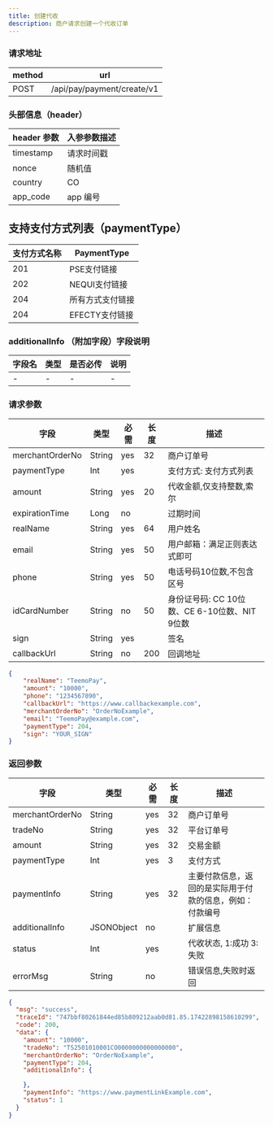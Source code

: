```yaml
---
title: 创建代收
description: 商户请求创建一个代收订单
---
```


### 请求地址

| method | url                        |
| ------ | -------------------------- |
| POST   | /api/pay/payment/create/v1 |

### 头部信息（header）

| header 参数 | 入参参数描述 |
| ----------- | ----------- |
| timestamp   | 请求时间戳  |
| nonce       | 随机值      |
| country     | CO   |
| app_code    | app 编号    |

## 支持支付方式列表（paymentType）

| 支付方式名称 | PaymentType |
|--------|-------------|
| 201    | PSE支付链接     |
| 202    | NEQUI支付链接   |
| 204    | 所有方式支付链接    |
| 204    | EFECTY支付链接    |

### additionalInfo （附加字段）字段说明

| 字段名 | 类型 | 是否必传 | 说明 |
| ------ | ---- | -------- | ---- |
| -      | -    | -        | -    |

### 请求参数

| 字段            | 类型   | 必需  | 长度  | 描述                               |
| --------------- | ------ |-----|-----|----------------------------------|
| merchantOrderNo | String | yes | 32  | 商户订单号                            |
| paymentType     | Int    | yes |     | 支付方式: 支付方式列表                     |
| amount          | String | yes | 20  | 代收金额,仅支持整数,索尔                    |
| expirationTime  | Long   | no  |     | 过期时间                             |
| realName        | String | yes | 64  | 用户姓名                             |
| email           | String | yes | 50  | 用户邮箱：满足正则表达式即可                   |
| phone           | String | yes | 50  | 电话号码10位数,不包含区号                   |
| idCardNumber    | String | no  | 50  | 身份证号码: CC 10位数、CE 6-10位数、NIT 9位数 |
| sign            | String | yes |     | 签名                               |
| callbackUrl     | String | no  | 200 | 回调地址                             |

```json title="请求示例"
{
    "realName": "TeemoPay",
    "amount": "10000",
    "phone": "1234567890",
    "callbackUrl": "https://www.callbackexample.com",
    "merchantOrderNo": "OrderNoExample",
    "email": "TeemoPay@example.com",
    "paymentType": 204,
    "sign": "YOUR_SIGN"
}
```

### 返回参数

| 字段            | 类型       | 必需 | 长度 | 描述                                                     |
| --------------- | ---------- | ---- | ---- | -------------------------------------------------------- |
| merchantOrderNo | String     | yes  | 32   | 商户订单号                                               |
| tradeNo         | String     | yes  | 32   | 平台订单号                                               |
| amount          | String     | yes  | 32   | 交易金额                                                 |
| paymentType     | Int        | yes  | 3    | 支付方式                                                 |
| paymentInfo     | String     | yes  | 32   | 主要付款信息，返回的是实际用于付款的信息，例如：付款编号 |
| additionalInfo  | JSONObject | no   |      | 扩展信息                                                 |
| status          | Int        | yes  |      | 代收状态, 1:成功 3:失败                                    |
| errorMsg        | String     | no   |      | 错误信息,失败时返回                                      |

```json
{
  "msg": "success",
  "traceId": "747bbf80261844ed85b809212aab0d81.85.17422898158610299",
  "code": 200,
  "data": {
    "amount": "10000",
    "tradeNo": "TS2501010001CO0000000000000000",
    "merchantOrderNo": "OrderNoExample",
    "paymentType": 204,
    "additionalInfo": {

    },
    "paymentInfo": "https://www.paymentLinkExample.com",
    "status": 1
  }
}
```
